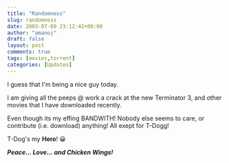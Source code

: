 ```yaml
---
title: "Randomness"
slug: randomness
date: 2003-07-09 23:12:42+00:00
author: "amanoj"
draft: false
layout: post
comments: true
tags: [movies,torrent]
categories: [Updates]
---
```


I guess that I'm being a nice guy today.

I am giving all the peeps @ work a crack at the new Terminator 3, and other movies that I have downloaded recently.

Even though its my effing BANDWITH! Nobody else seems to care, or contribute (i.e. download) anything! All exept for T-Dogg!

T-Dog's my **Hero**! :grinning:

_**Peace... Love... and Chicken Wings!**_
